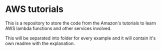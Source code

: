 # AWS tutorials

This is a repository to store the code from the Amazon's tutorials to learn AWS lambda functions and other services involved.

This will be separated into folder for every example and it will contain it's own readme with the explanation.